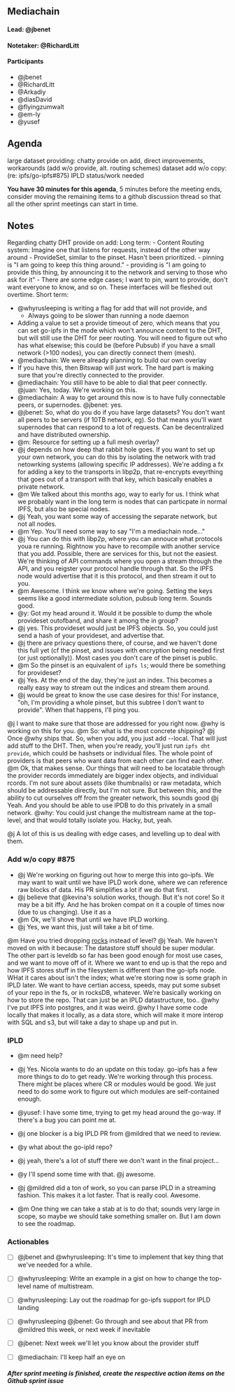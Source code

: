 ## Mediachain

#### Lead: @jbenet
#### Notetaker: @RichardLitt

#### Participants

- @jbenet
- @RichardLitt
- @Arkadiy
- @diasDavid
- @flyingzumwalt
- @em-ly
- @yusef

## Agenda
large dataset providing: chatty provide on add, direct improvements, workarounds (add w/o provide, alt. routing schemes)
dataset add w/o copy: (re: ipfs/go-ipfs#875)
IPLD status/work needed


**You have 30 minutes for this agenda**, 5 minutes before the meeting ends, consider moving the remaining items to a github discussion thread so that all the other sprint meetings can start in time.

## Notes

Regarding chatty DHT provide on add:
Long term: 
    - Content Routing system: Imagine one that listens for requests, instead of the other way around
    - ProvideSet, similar to the pinset. Hasn't been prioritized. 
      - pinning is "I am going to keep this thing around."
      - providing is "I am going to provide this thing, by announcing it to the network and serving to those who ask for it"
      - There are some edge cases; I want to pin, want to provide, don't want everyone to know, and so on. These interfaces will be fleshed out overtime.
Short term:
- @whyrusleeping is writing a flag for add that will not provide, and 
  - Always going to be slower than running a node daemon
- Adding a value to set a provide timeout of zero, which means that you can set go-ipfs in the mode which won't announce content to the DHT, but will still use the DHT for peer routing. You will need to figure out who has what elsewise; this could be (before Pubsub) if you have a small network (>100 nodes), you can directly connect them (mesh). 
- @mediachain: We were already planning to build our own overlay
- If you have this, then Bitswap will just work. The hard part is making sure that you're directly connected to the provider. 
- @mediachain: You still have to be able to dial that peer connectly. @juan: Yes, today. We're working on this. 
- @mediachain: A way to get around this now is to have fully connectable peers, or supernodes. @jbenet: yes.
- @jbenet: So, what do you do if you have large datasets? You don't want all peers to be servers (if 10TB network, eg). So that means you'll want supernodes that can respond to a lot of requests. Can be decentralized and have distributed ownership. 
- @m: Resource for setting up a full mesh overlay? 
- @j depends on how deep that rabbit hole goes. If you want to set up your own network, you can do this by isolating the network with trad netowrking systems (allowing specific IP addresses). We're adding a fx for adding a key to the transports in libp2p, that re-encrypts eveyrthing that goes out of a transport with that key, which basically enables a private network. 
- @m We talked about this months ago, way to early for us. I think what we probably want in the long term is nodes that can particpate in normal IPFS, but also be special nodes. 
- @j Yeah, you want some way of accessing the separate network, but not all nodes. 
- @m Yep. You'll need some way to say "I'm a mediachain node..."
- @j You can do this with libp2p, where you can annouce what protocols youa re running. Rightnow you have to recompile with another service that you add. Possible, there are services for this, but not the easiest. We're thinking of API commands where you open a stream through the API, and you reigster your protocol handle through that. So the IPFS node would advertise that it is this protocol, and then stream it out to you. 
- @m Awesome. I think we know where we're going. Setting the keys seems like a good intermediate solution, pubsub long term. Sounds good. 
- @y: Got my head around it. Would it be possible to dump the whole provideset outofband, and share it among the in group?
- @j yes. This provideset would just be IPFS objects. So, you could just send a hash of your provideset, and advertise that. 
- @j there are privacy questions there, of course, and we haven't done this full yet (cf the pinset, and issues with encryption being needed first (or just optionally)). Most cases you don't care of the pinset is public. 
- @m So the pinset is an equivalent of `ipfs ls`; would there be something for provideset? 
- @j Yes. At the end of the day, they're just an index. This becomes a really easy way to stream out the indices and stream them around. 
- @j would be great to know the use case desires for this! For instance, "oh, I'm providing a whole pinset, but this subtree I don't want to provide". When that happens, I'll ping you. 

@j I want to make sure that those are addressed for you right now. @why is working on this for you. 
@m So: what is the most concrete shipping?
@j Once @why ships that. So, when you add, you just add --local.  That will just add stuff to the DHT. Then, when you're ready, you'll just run `ipfs dht provide`, which could be hashsets or individual files. The whole point of providers is that peers who want data from each other can find each other. 
@m Ok, that makes sense. Our things that will need to be locatable through the provider records immediately are bigger index objects, and individual rcords. I'm not sure about assets (like thumbnails) or raw metadata, which should be addressable directly, but I'm not sure. But between this, and the ability to cut ourselves off from the greater network, this sounds good 
@j Yeah. And you should be able to use IPDB to do this privately in a small network. 
@why: You could just change the multistream name at the top-level, and that would totally isolate you. Hacky, but, yeah. 

@j A lot of this is us dealing with edge cases, and levelling up to deal with them. 

### Add w/o copy #875

- @j We're working on figuring out how to merge this into go-ipfs. We may want to wait until we have IPLD work done, where we can reference raw blocks of data. His PR simplifies a lot if we do that first. 
- @j believe that @kevina's solution works, though. But it's not core! So it may be a bit iffy. And he has broken compat on it a couple of times now (due to us changing). Use it as a
- @m Ok, we'll shove that until we have IPLD working. 
- @j Yes, we want this, just will take a bit of time. 

@m Have you tried dropping [rocks](http://rocksdb.org/) instead of level?
@j Yeah. We haven't moved on with it because: The datastore stuff should be super modular. The other part is leveldb so far has been good enough for most use cases, and we want to move off of it. Where we want to end up is that the repo and how IPFS stores stuff in the filesystem is different than the go-ipfs node. WHat it cares about isn't the index; what we're storing now is some graph in IPLD later. We want to have certian access, speeds, may put some subset of your repo in the fs, or in rocksDB, whatever. We're basically working on how to store the repo. That can just be an IPLD datastructure, too..
@why I've put IPFS into postgres, and it was weird. 
@why I have some code locally that makes it locally, as a data store, which will make it more interop with SQL and s3, but will take a day to shape up and put in. 

### IPLD

- @m need help? 
- @j Yes. Nicola wants to do an update on this today. go-ipfs has a few more things to do to get ready. We're working through this process. There might be places where CR or modules would be good. We just need to do some work to figure out which modules are self-contained enough. 
- @yusef: I have some time, trying to get my head around the go-way. If there's a bug you can point me at. 
- @j one blocker is a big IPLD PR from @mildred that we need to review.

- @y what about the go-ipld repo?
- @j yeah, there's a lot of stuff there we don't want in the final project...
- @y I'll spend some time with that. @j awesome. 
- @j @mildred did a ton of work, so you can parse IPLD in a streaming fashion. This makes it a lot  faster. That is really cool. Awesome. 
- @m One thing we can take a stab at is to do that; sounds very large in scope, so maybe we should take something smaller on. But I am down to see the roadmap. 

### Actionables

- [ ] @jbenet and @whyrusleeping: It's time to implement that key thing that we've needed for a while. 
- [ ] @whyrusleeping: Write an example in a gist on how to change the top-level name of multistream.
- [ ] @whyrusleeping: Lay out the roadmap for go-ipfs support for IPLD landing
- [ ] @whyrusleeping @jbenet: Go through and see about that PR from @mildred this week, or next week if inevitable
- [ ] @jbenet: Next week we'll let you know about the provider stuff
- [ ] @mediachain: I'll keep half an eye on 


##### After sprint meeting is finished, create the respective action items on the Github sprint issue




























